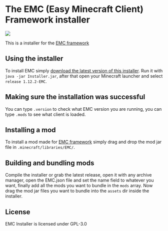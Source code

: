 The EMC (Easy Minecraft Client) Framework installer 
===================
[![](https://jitpack.io/v/Moudoux/EMC-Installer.svg)](https://jitpack.io/#Moudoux/EMC-Installer)

This is a installer for the [EMC framework](https://github.com/Moudoux/EMC)

Using the installer
-------------------

To install EMC simply [download the latest version of this installer](https://github.com/Moudoux/EMC-Installer/releases).
Run it with `java -jar Installer.jar`, after that open your Minecraft launcher and select `release 1.12.2-EMC`.

Making sure the installation was successful
-------------------

You can type `.version` to check what EMC version you are running, you can type `.mods` to see what client is loaded.

Installing a mod
-------------------

To install a mod made for [EMC framework](https://github.com/Moudoux/EMC) simply drag and drop the mod jar file in 
`.minecraft/libraries/EMC/`.

Building and bundling mods
-------------------

Compile the installer or grab the latest release, open it with any archive manager,
open the EMC.json file and set the name field to whatever you want, finally add all the mods you 
want to bundle in the `mods` array. Now drag the mod jar files you want to bundle into the `assets` dir inside the installer.

License
-------------------

EMC Installer is licensed under GPL-3.0
